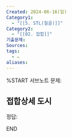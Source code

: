 ```yaml
---
Created: 2024-06-16(일)
Category1:
  - "[[5. STL(철골)]]"
Category2:
  - "[[02. 접합]]"
기출문제: 
Sources: 
tags:
  - ✏️
aliases:
---
```


%START
서브노트
문제:  
## 접합상세 도시 

정답: 


END

